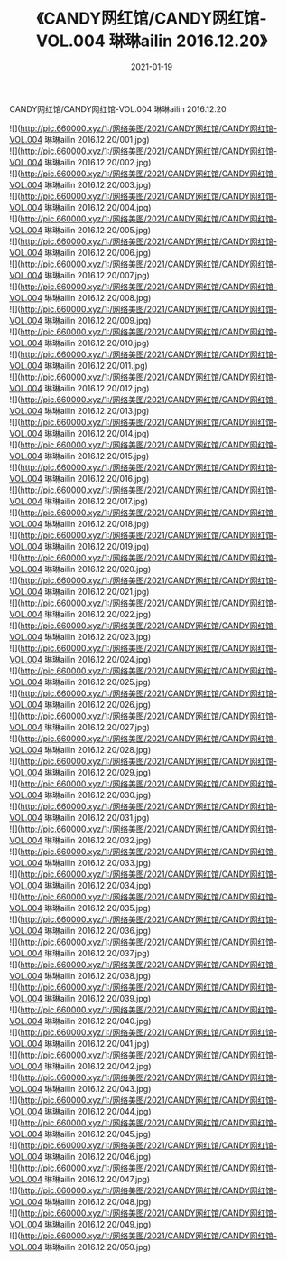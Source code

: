 ﻿---
layout: post
title:  《CANDY网红馆/CANDY网红馆-VOL.004 琳琳ailin 2016.12.20》
date:   2021-01-19
img: http://pic.660000.xyz/1:/网络美图/2021/CANDY网红馆/CANDY网红馆-VOL.004 琳琳ailin 2016.12.20/000.jpg
categories: [美女, 清纯, 唯美]
---

CANDY网红馆/CANDY网红馆-VOL.004 琳琳ailin 2016.12.20

 ![](http://pic.660000.xyz/1:/网络美图/2021/CANDY网红馆/CANDY网红馆-VOL.004 琳琳ailin 2016.12.20/001.jpg) <br>![](http://pic.660000.xyz/1:/网络美图/2021/CANDY网红馆/CANDY网红馆-VOL.004 琳琳ailin 2016.12.20/002.jpg) <br>![](http://pic.660000.xyz/1:/网络美图/2021/CANDY网红馆/CANDY网红馆-VOL.004 琳琳ailin 2016.12.20/003.jpg) <br>![](http://pic.660000.xyz/1:/网络美图/2021/CANDY网红馆/CANDY网红馆-VOL.004 琳琳ailin 2016.12.20/004.jpg) <br>![](http://pic.660000.xyz/1:/网络美图/2021/CANDY网红馆/CANDY网红馆-VOL.004 琳琳ailin 2016.12.20/005.jpg) <br>![](http://pic.660000.xyz/1:/网络美图/2021/CANDY网红馆/CANDY网红馆-VOL.004 琳琳ailin 2016.12.20/006.jpg) <br>![](http://pic.660000.xyz/1:/网络美图/2021/CANDY网红馆/CANDY网红馆-VOL.004 琳琳ailin 2016.12.20/007.jpg) <br>![](http://pic.660000.xyz/1:/网络美图/2021/CANDY网红馆/CANDY网红馆-VOL.004 琳琳ailin 2016.12.20/008.jpg) <br>![](http://pic.660000.xyz/1:/网络美图/2021/CANDY网红馆/CANDY网红馆-VOL.004 琳琳ailin 2016.12.20/009.jpg) <br>![](http://pic.660000.xyz/1:/网络美图/2021/CANDY网红馆/CANDY网红馆-VOL.004 琳琳ailin 2016.12.20/010.jpg) <br>![](http://pic.660000.xyz/1:/网络美图/2021/CANDY网红馆/CANDY网红馆-VOL.004 琳琳ailin 2016.12.20/011.jpg) <br>![](http://pic.660000.xyz/1:/网络美图/2021/CANDY网红馆/CANDY网红馆-VOL.004 琳琳ailin 2016.12.20/012.jpg) <br>![](http://pic.660000.xyz/1:/网络美图/2021/CANDY网红馆/CANDY网红馆-VOL.004 琳琳ailin 2016.12.20/013.jpg) <br>![](http://pic.660000.xyz/1:/网络美图/2021/CANDY网红馆/CANDY网红馆-VOL.004 琳琳ailin 2016.12.20/014.jpg) <br>![](http://pic.660000.xyz/1:/网络美图/2021/CANDY网红馆/CANDY网红馆-VOL.004 琳琳ailin 2016.12.20/015.jpg) <br>![](http://pic.660000.xyz/1:/网络美图/2021/CANDY网红馆/CANDY网红馆-VOL.004 琳琳ailin 2016.12.20/016.jpg) <br>![](http://pic.660000.xyz/1:/网络美图/2021/CANDY网红馆/CANDY网红馆-VOL.004 琳琳ailin 2016.12.20/017.jpg) <br>![](http://pic.660000.xyz/1:/网络美图/2021/CANDY网红馆/CANDY网红馆-VOL.004 琳琳ailin 2016.12.20/018.jpg) <br>![](http://pic.660000.xyz/1:/网络美图/2021/CANDY网红馆/CANDY网红馆-VOL.004 琳琳ailin 2016.12.20/019.jpg) <br>![](http://pic.660000.xyz/1:/网络美图/2021/CANDY网红馆/CANDY网红馆-VOL.004 琳琳ailin 2016.12.20/020.jpg) <br>![](http://pic.660000.xyz/1:/网络美图/2021/CANDY网红馆/CANDY网红馆-VOL.004 琳琳ailin 2016.12.20/021.jpg) <br>![](http://pic.660000.xyz/1:/网络美图/2021/CANDY网红馆/CANDY网红馆-VOL.004 琳琳ailin 2016.12.20/022.jpg) <br>![](http://pic.660000.xyz/1:/网络美图/2021/CANDY网红馆/CANDY网红馆-VOL.004 琳琳ailin 2016.12.20/023.jpg) <br>![](http://pic.660000.xyz/1:/网络美图/2021/CANDY网红馆/CANDY网红馆-VOL.004 琳琳ailin 2016.12.20/024.jpg) <br>![](http://pic.660000.xyz/1:/网络美图/2021/CANDY网红馆/CANDY网红馆-VOL.004 琳琳ailin 2016.12.20/025.jpg) <br>![](http://pic.660000.xyz/1:/网络美图/2021/CANDY网红馆/CANDY网红馆-VOL.004 琳琳ailin 2016.12.20/026.jpg) <br>![](http://pic.660000.xyz/1:/网络美图/2021/CANDY网红馆/CANDY网红馆-VOL.004 琳琳ailin 2016.12.20/027.jpg) <br>![](http://pic.660000.xyz/1:/网络美图/2021/CANDY网红馆/CANDY网红馆-VOL.004 琳琳ailin 2016.12.20/028.jpg) <br>![](http://pic.660000.xyz/1:/网络美图/2021/CANDY网红馆/CANDY网红馆-VOL.004 琳琳ailin 2016.12.20/029.jpg) <br>![](http://pic.660000.xyz/1:/网络美图/2021/CANDY网红馆/CANDY网红馆-VOL.004 琳琳ailin 2016.12.20/030.jpg) <br>![](http://pic.660000.xyz/1:/网络美图/2021/CANDY网红馆/CANDY网红馆-VOL.004 琳琳ailin 2016.12.20/031.jpg) <br>![](http://pic.660000.xyz/1:/网络美图/2021/CANDY网红馆/CANDY网红馆-VOL.004 琳琳ailin 2016.12.20/032.jpg) <br>![](http://pic.660000.xyz/1:/网络美图/2021/CANDY网红馆/CANDY网红馆-VOL.004 琳琳ailin 2016.12.20/033.jpg) <br>![](http://pic.660000.xyz/1:/网络美图/2021/CANDY网红馆/CANDY网红馆-VOL.004 琳琳ailin 2016.12.20/034.jpg) <br>![](http://pic.660000.xyz/1:/网络美图/2021/CANDY网红馆/CANDY网红馆-VOL.004 琳琳ailin 2016.12.20/035.jpg) <br>![](http://pic.660000.xyz/1:/网络美图/2021/CANDY网红馆/CANDY网红馆-VOL.004 琳琳ailin 2016.12.20/036.jpg) <br>![](http://pic.660000.xyz/1:/网络美图/2021/CANDY网红馆/CANDY网红馆-VOL.004 琳琳ailin 2016.12.20/037.jpg) <br>![](http://pic.660000.xyz/1:/网络美图/2021/CANDY网红馆/CANDY网红馆-VOL.004 琳琳ailin 2016.12.20/038.jpg) <br>![](http://pic.660000.xyz/1:/网络美图/2021/CANDY网红馆/CANDY网红馆-VOL.004 琳琳ailin 2016.12.20/039.jpg) <br>![](http://pic.660000.xyz/1:/网络美图/2021/CANDY网红馆/CANDY网红馆-VOL.004 琳琳ailin 2016.12.20/040.jpg) <br>![](http://pic.660000.xyz/1:/网络美图/2021/CANDY网红馆/CANDY网红馆-VOL.004 琳琳ailin 2016.12.20/041.jpg) <br>![](http://pic.660000.xyz/1:/网络美图/2021/CANDY网红馆/CANDY网红馆-VOL.004 琳琳ailin 2016.12.20/042.jpg) <br>![](http://pic.660000.xyz/1:/网络美图/2021/CANDY网红馆/CANDY网红馆-VOL.004 琳琳ailin 2016.12.20/043.jpg) <br>![](http://pic.660000.xyz/1:/网络美图/2021/CANDY网红馆/CANDY网红馆-VOL.004 琳琳ailin 2016.12.20/044.jpg) <br>![](http://pic.660000.xyz/1:/网络美图/2021/CANDY网红馆/CANDY网红馆-VOL.004 琳琳ailin 2016.12.20/045.jpg) <br>![](http://pic.660000.xyz/1:/网络美图/2021/CANDY网红馆/CANDY网红馆-VOL.004 琳琳ailin 2016.12.20/046.jpg) <br>![](http://pic.660000.xyz/1:/网络美图/2021/CANDY网红馆/CANDY网红馆-VOL.004 琳琳ailin 2016.12.20/047.jpg) <br>![](http://pic.660000.xyz/1:/网络美图/2021/CANDY网红馆/CANDY网红馆-VOL.004 琳琳ailin 2016.12.20/048.jpg) <br>![](http://pic.660000.xyz/1:/网络美图/2021/CANDY网红馆/CANDY网红馆-VOL.004 琳琳ailin 2016.12.20/049.jpg) <br>![](http://pic.660000.xyz/1:/网络美图/2021/CANDY网红馆/CANDY网红馆-VOL.004 琳琳ailin 2016.12.20/050.jpg) <br>